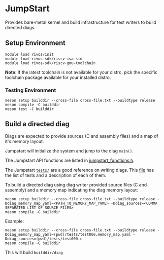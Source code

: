 <!--
SPDX-FileCopyrightText: 2023 Rivos Inc.

SPDX-License-Identifier: LicenseRef-Rivos-Internal-Only
-->

# JumpStart

Provides bare-metal kernel and build infrastructure for test writers to build directed diags.

## Setup Environment

```
module load rivos/init
module load rivos-sdk/riscv-isa-sim
module load rivos-sdk/riscv-gnu-toolchain
```

**Note**: If the latest toolchain is not available for your distro, pick the specific toolchain package available for your installed distro.

### Testing Environment

```
meson setup builddir --cross-file cross-file.txt --buildtype release
meson compile -C builddir
meson test -C builddir
```

## Build a directed diag

Diags are expected to provide sources (C and assembly files) and a map of it's memory layout.

Jumpstart will initialize the system and jump to the diag `main()`.

The Jumpstart API functions are listed in [jumpstart_functions.h](jumpstart_functions.h).

The Jumpstart [`tests/`](tests) are a good reference on writing diags. This [file](tests/meson.build) has the list of tests and a description of each of them.

To build a directed diag using diag writer provided source files (C and assembly) and a memory map indicating the diag memory layout:

```
meson setup builddir --cross-file cross-file.txt --buildtype release -Ddiag_memory_map_yaml=<PATH_TO_MEMORY_MAP_YAML> -Ddiag_sources=<COMMA SEPARATED LIST OF SOURCE FILES>
meson compile -C builddir
```

Example:
```
meson setup builddir --cross-file cross-file.txt --buildtype release -Ddiag_memory_map_yaml=(pwd)/tests/test000.memory_map.yaml -Ddiag_sources=(pwd)/tests/test000.c
meson compile -C builddir
```

This will build `builddir/diag`
